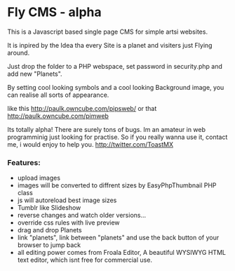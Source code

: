 # Fly CMS - alpha


This is a Javascript based single page CMS for simple artsi websites.

It is inpired by the Idea tha every Site is a planet and visiters just Flying around.

Just drop the folder to a PHP webspace, set password in security.php and add new "Planets".

By setting cool looking symbols and a cool looking Background image, you can realise all sorts of appearance.

like this http://paulk.owncube.com/pipsweb/
or that  http://paulk.owncube.com/pimweb

Its totally alpha!
There are surely tons of bugs. 
Im an amateur in web programminig just looking for practise. So if you really wanna use it, contact me, i would enjoy to help you.
http://twitter.com/ToastMX

### Features:
* upload images
* images will be converted to diffrent sizes by EasyPhpThumbnail PHP class
* js will autoreload best image sizes 
* Tumblr like Slideshow
* reverse changes and watch older versions...
* override css rules with live preview
* drag and drop Planets
* link "planets", link between "planets" and use the back button of your browser to jump back
* all editing power comes from Froala Editor, A beautiful WYSIWYG HTML text editor, which isnt free for commercial use.
